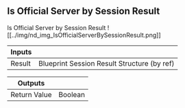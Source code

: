 ## Is Official Server by Session Result
Is Official Server by Session Result
![[../img/nd_img_IsOfficialServerBySessionResult.png]]

|Inputs||
|--|--|
| Result | Blueprint Session Result Structure (by ref) |

|Outputs||
|--|--|
| Return Value | Boolean |
